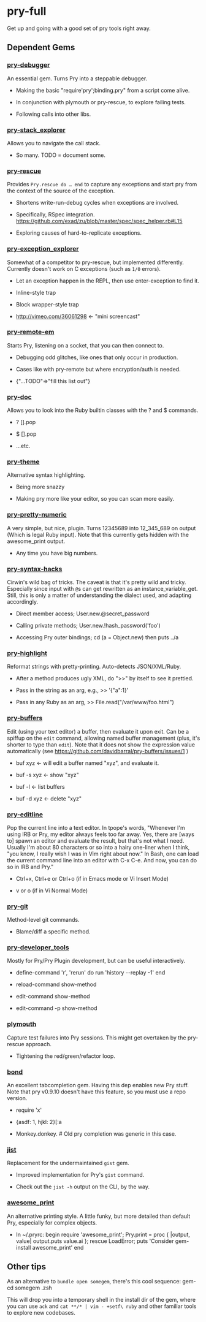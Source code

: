 pry-full
=======

Get up and going with a good set of pry tools right away.


Dependent Gems
--------------

### [pry-debugger](https://github.com/banister/pry-debugger#readme)

An essential gem. Turns Pry into a steppable debugger.
  
- Making the basic "require'pry';binding.pry" from a script come alive.
  
- In conjunction with plymouth or pry-rescue, to explore failing tests.
  
- Following calls into other libs.
  

### [pry-stack_explorer](https://github.com/pry/pry-stack_explorer#readme)

Allows you to navigate the call stack.
  
- So many. TODO = document some.
  

### [pry-rescue](https://github.com/ConradIrwin/pry-rescue#readme)

Provides `Pry.rescue do … end` to capture any exceptions and start pry from the context of the source of the exception.
  
- Shortens write-run-debug cycles when exceptions are involved.
  
- Specifically, RSpec integration. https://github.com/exad/zu/blob/master/spec/spec_helper.rb#L15
  
- Exploring causes of hard-to-replicate exceptions.
  

### [pry-exception_explorer](https://github.com/pry/pry-exception_explorer#readme)

Somewhat of a competitor to pry-rescue, but implemented differently. Currently doesn't work on C exceptions (such as `1/0` errors).
  
- Let an exception happen in the REPL, then use enter-exception to find it.
  
- Inline-style trap
  
- Block wrapper-style trap
  
- http://vimeo.com/36061298 ← "mini screencast"
  

### [pry-remote-em](https://github.com/simulacre/pry-remote-em#readme)

Starts Pry, listening on a socket, that you can then connect to.
  
- Debugging odd glitches, like ones that only occur in production.
  
- Cases like with pry-remote but where encryption/auth is needed.
  
- {"…TODO"=>"fill this list out"}
  

### [pry-doc](j)

Allows you to look into the Ruby builtin classes with the ? and $ commands.
  
- ? [].pop
  
- $ [].pop
  
- …etc.
  

### [pry-theme](...)

Alternative syntax highlighting.
  
- Being more snazzy
  
- Making pry more like your editor, so you can scan more easily.
  

### [pry-pretty-numeric](https://github.com/genki/pry-pretty-numeric)

A very simple, but nice, plugin. Turns 12345689 into 12_345_689 on output (Which is legal Ruby input). Note that this currently gets hidden with the awesome_print output.
  
- Any time you have big numbers.
  

### [pry-syntax-hacks](https://github.com/ConradIrwin/pry-syntax-hacks#readme)

Cirwin's wild bag of tricks. The caveat is that it's pretty wild and tricky. Especially since input with `@`s can get rewritten as an instance_variable_get. Still, this is only a matter of understanding the dialect used, and adapting accordingly.
  
- Direct member access; User.new.@secret_password
  
- Calling private methods; User.new.!hash_password('foo')
  
- Accessing Pry outer bindings; cd (a = Object.new)  then  puts ../a
  

### [pry-highlight](https://github.com/ConradIrwin/pry-highlight#readme)

Reformat strings with pretty-printing. Auto-detects JSON/XML/Ruby.
  
- After a method produces ugly XML, do ">>" by itself to see it prettied.
  
- Pass in the string as an arg, e.g., >> '{"a":1}'
  
- Pass in any Ruby as an arg, >> File.read("/var/www/foo.html")
  

### [pry-buffers](https://github.com/davidbarral/pry-buffers/)

Edit (using your text editor) a buffer, then evaluate it upon exit. Can be a spiffup on the `edit` command, allowing named buffer management (plus, it's shorter to type than `edit`). Note that it does not show the expression value automatically (see https://github.com/davidbarral/pry-buffers/issues/1 )
  
- buf xyz     ← will edit a buffer named "xyz", and evaluate it.
  
- buf -s xyz  ← show "xyz"
  
- buf -l      ← list buffers
  
- buf -d xyz  ← delete "xyz"
  

### [pry-editline](https://github.com/tpope/pry-editline)

Pop the current line into a text editor. In tpope's words, "Whenever I'm using IRB or Pry, my editor always feels too far away. Yes, there are [ways to] spawn an editor and evaluate the result, but that's not what I need. Usually I'm about 80 characters or so into a hairy one-liner when I think, "you know, I really wish I was in Vim right about now." In Bash, one can load the current command line into an editor with C-x C-e. And now, you can do so in IRB and Pry."
  
- Ctrl+x, Ctrl+e or Ctrl+o  (if in Emacs mode or Vi Insert Mode)
  
- v or o (if in Vi Normal Mode)
  

### [pry-git](https://github.com/pry/pry-git)

Method-level git commands.
  
- Blame/diff a specific method.
  

### [pry-developer_tools](https://github.com/pry/pry-developer_tools)

Mostly for Pry/Pry Plugin development, but can be useful interactively.
  
- define-command 'r', 'rerun' do run 'history --replay -1' end
  
- reload-command show-method
  
- edit-command show-method
  
- edit-command -p show-method
  

### [plymouth](https://github.com/banister/plymouth#readme)

Capture test failures into Pry sessions. This might get overtaken by the pry-rescue approach.
  
- Tightening the red/green/refactor loop.
  

### [bond](http://tagaholic.me/bond/)

An excellent tabcompletion gem. Having this dep enables new Pry stuff. Note that pry v0.9.10 doesn't have this feature, so you must use a repo version.
  
- require 'x<tab>'
  
- {asdf: 1, hjkl: 2}[:a<tab>
  
- Monkey.donkey.<tab> # Old pry completion was generic in this case.
  

### [jist](https://github.com/ConradIrwin/jist#readme)

Replacement for the undermaintained `gist` gem.
  
- Improved implementation for Pry's `gist` command.
  
- Check out the `jist -h` output on the CLI, by the way.
  

### [awesome_print](https://github.com/michaeldv/awesome_print#readme)

An alternative printing style. A little funky, but more detailed than default Pry, especially for complex objects.
  
- In ~/.pryrc: begin require 'awesome_print'; Pry.print = proc { |output, value| output.puts value.ai }; rescue LoadError; puts 'Consider gem-install awesome_print' end
  


Other tips
----------

As an alternative to `bundle open somegem`, there's this cool sequence:
    gem-cd somegem
    .zsh

This will drop you into a temporary shell in the install dir of the gem, where
you can use `ack` and `cat **/* | vim - +setf\ ruby` and other familiar tools
to explore new codebases.

